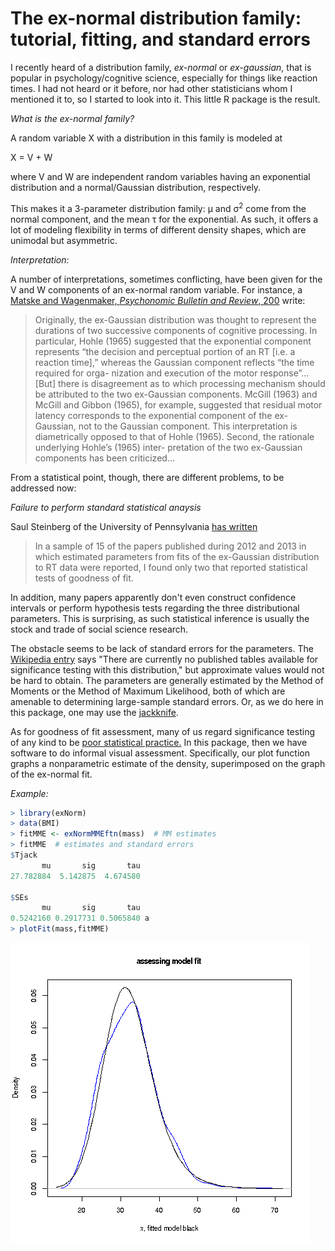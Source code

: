 # The ex-normal distribution family: tutorial, fitting, and standard errors

I recently heard of a distribution family, *ex-normal* or *ex-gaussian*,
that is popular in psychology/cognitive science, especially for things
like reaction times.  I had not heard or it before, nor had other
statisticians whom I mentioned it to, so I started to look into it.
This little R package is the result.

*What is the ex-normal family?*

A random variable X with a distribution in this family is modeled at

X = V + W

where V and W are independent random variables having an exponential
distribution and a normal/Gaussian distribution, respectively.  

This makes it a 3-parameter distribution family: &mu; and
&sigma;<sup>2</sup> come from the normal component, and the mean &tau; for
the exponential.  As such, it offers a lot of modeling flexibility in
terms of different density shapes, which are unimodal but asymmetric.

*Interpretation:*

A number of interpretations, sometimes conflicting, have been given for
the V and W components of an ex-normal random variable.  For instance, 
a [Matske and Wagenmaker, *Psychonomic Bulletin and Review*, 200](https://link.springer.com/content/pdf/10.3758/PBR.16.5.798.pdf) write:

> Originally, the ex-Gaussian distribution was thought to represent the
> durations of two successive components of cognitive processing. In
> particular, Hohle (1965) suggested that the exponential component
> represents “the decision and perceptual portion of an RT [i.e. a
> reaction time],” whereas the Gaussian component reflects “the time
> required for orga- nization and execution of the motor
> response”...[But] there is disagreement as to which processing
> mechanism should be attributed to the two ex-Gaussian components.
> McGill (1963) and McGill and Gibbon (1965), for example, suggested
> that residual motor latency corresponds to the exponential component
> of the ex- Gaussian, not to the Gaussian component. This
> interpretation is diametrically opposed to that of Hohle (1965).
> Second, the rationale underlying Hohle’s (1965) inter- pretation of
> the two ex-Gaussian components has been criticized...

From a statistical point, though, there are different problems, to be
addressed now:

*Failure to perform standard statistical anaysis*

Saul Steinberg of the University of Pennsylvania 
[has written](https://www.sas.upenn.edu/~saul/exgauss.stages.pdf)

> In a sample of 15 of the papers published during 2012 and 2013 in which
> estimated parameters from fits of the ex-Gaussian distribution to RT
> data were reported, I found only two that reported statistical tests of
> goodness of fit.

In addition, many papers apparently don't even construct confidence
intervals or perform hypothesis tests regarding the three distributional
parameters.  This is surprising, as such statistical inference is
usually the stock and trade of social science research.

The obstacle seems to be lack of standard errors for the parameters. The
[Wikipedia
entry](https://en.wikipedia.org/wiki/Exponentially_modified_Gaussian_distribution#Confidence_intervals)
says "There are currently no published tables available for significance
testing with this distribution," but approximate values would not be
hard to obtain.  The parameters are generally estimated by the Method of
Moments or the Method of Maximum Likelihood, both of which are amenable
to determining large-sample standard errors.  Or, as we do here in this
package, one may use the [jackknife](https://math.montana.edu/jobo/thainp/jack.pdf).

As for goodness of fit assessment, many of us regard significance
testing of any kind to be [poor statistical
practice.](https://github.com/matloff/regtools/blob/master/inst/NoPVals.md)
In this package, then we have software to do informal visual assessment.
Specifically, our plot function graphs a nonparametric estimate of the
density, superimposed on the graph of the ex-normal fit.

*Example:*

``` r
> library(exNorm)
> data(BMI)
> fitMME <- exNormMMEftn(mass)  # MM estimates
> fitMME  # estimates and standard errors
$Tjack
       mu       sig       tau 
27.782884  5.142875  4.674580 

$SEs
       mu       sig       tau 
0.5242160 0.2917731 0.5065840 a
> plotFit(mass,fitMME)


```

![Result:](PlotMME.png)

